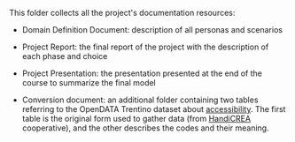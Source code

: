 This folder collects all the project's documentation resources:

* Domain Definition Document: description of all personas and scenarios 

* Project Report: the final report of the project with the description of each phase and choice 

* Project Presentation: the presentation presented at the end of the course to summarize the final model 

* Conversion document: an additional folder containing two tables referring to the OpenDATA Trentino dataset about [accessibility](http://www.contextaware.provincia.tn.it/PortaleCxA/faces/openData.jsp). The first table is the original form used to gather data (from [HandiCREA](https://www.handicrea.it) cooperative), and the other describes the codes and their meaning. 
